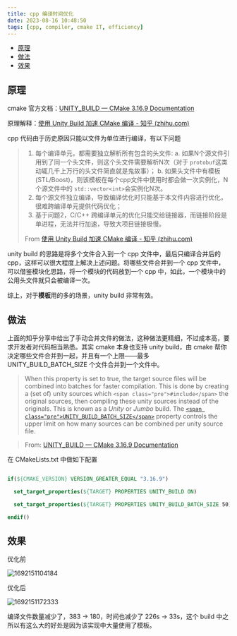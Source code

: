 ```yaml
---
title: cpp 编译时间优化
date: 2023-08-16 10:48:50
tags: [cpp, compiler, cmake IT, efficiency]
---
```


 - [原理](#原理)
 - [做法](#做法)
 - [效果](#效果)

## 原理

cmake 官方文档：[UNITY_BUILD — CMake 3.16.9 Documentation](https://cmake.org/cmake/help/v3.16/prop_tgt/UNITY_BUILD.html)

原理解释：[使用 Unity Build 加速 CMake 编译 - 知乎 (zhihu.com)](https://zhuanlan.zhihu.com/p/146434531)

cpp 代码由于历史原因只能以文件为单位进行编译，有以下问题

> 1. 每个编译单元，都需要独立解析所有包含的头文件:
>    a. 如果N个源文件引用到了同一个头文件，则这个头文件需要解析N次（对于 `protobuf`这类动辄几千上万行的头文件简直就是鬼故事）；
>    b. 如果头文件中有模板(STL/Boost)，则该模板在每个cpp文件中使用时都会做一次实例化，N个源文件中的 `std::vector<int>`会实例化N次。
> 2. 每个源文件独立编译，导致编译优化时只能基于本文件内容进行优化，很难跨编译单元提供代码优化；
> 3. 基于问题2，C/C++ 跨编译单元的优化只能交给链接器，而链接阶段是单进程，无法并行加速，导致大项目链接极慢。
>
> From [使用 Unity Build 加速 CMake 编译 - 知乎 (zhihu.com)](https://zhuanlan.zhihu.com/p/146434531)

unity build 的思路是将多个文件合入到一个 cpp 文件中，最后只编译合并后的 cpp，这样可以很大程度上解决上述问题。将哪些文件合并到一个 cpp 文件中，可以借鉴模块化思路，将一个模块的代码放到一个 cpp 中，如此，一个模块中的公用头文件就只会被编译一次。

综上，对于**模板**用的多的场景，unity build 非常有效。

## 做法

上面的知乎分享中给出了手动合并文件的做法，这种做法更精细，不过成本高，要求开发者对代码相当熟悉。其实 cmake 本身也支持 unity build，由 cmake 帮你决定哪些文件合并到一起，并且有一个上限——最多 UNITY_BUILD_BATCH_SIZE 个文件合并到一个文件中。

> When this property is set to true, the target source files will be combined into batches for faster compilation. This is done by creating a (set of) unity sources which `<span class="pre">#include</span>` the original sources, then compiling these unity sources instead of the originals. This is known as a *Unity* or *Jumbo* build. The [`<span class="pre">UNITY_BUILD_BATCH_SIZE</span>`](https://cmake.org/cmake/help/v3.16/prop_tgt/UNITY_BUILD_BATCH_SIZE.html#prop_tgt:UNITY_BUILD_BATCH_SIZE) property controls the upper limit on how many sources can be combined per unity source file.

> From: [UNITY_BUILD — CMake 3.16.9 Documentation](https://cmake.org/cmake/help/v3.16/prop_tgt/UNITY_BUILD.html)

在 CMakeLists.txt 中做如下配置

```cmake

if(${CMAKE_VERSION} VERSION_GREATER_EQUAL "3.16.9")

  set_target_properties(${TARGET} PROPERTIES UNITY_BUILD ON)

  set_target_properties(${TARGET} PROPERTIES UNITY_BUILD_BATCH_SIZE 50)

endif()

```

## 效果

优化前

![1692151104184](1692151104184.png)

优化后

![1692151172333](1692151172333.png)


编译文件数量减少了，383 -> 180，时间也减少了 226s -> 33s，这个 build 中之所以有这么大的好处是因为该实现中大量使用了模板。
